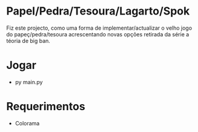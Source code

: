 # Papel/Pedra/Tesoura/Lagarto/Spok

Fiz este projecto, como uma forma de implementar/actualizar
o velho jogo do papeç/pedra/tesoura acrescentando novas
opções retirada da série a téoria de big ban.

# Jogar
- py main.py

# Requerimentos
- Colorama